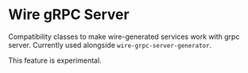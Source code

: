 Wire gRPC Server
====

Compatibility classes to make wire-generated services work with grpc server. Currently used
alongside `wire-grpc-server-generator`.

This feature is experimental.
